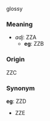 glossy
### Meaning
+ _adj_: ZZA
    + __eg__: ZZB

### Origin

ZZC

### Synonym

__eg__: ZZD

+ ZZE


